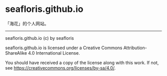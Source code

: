 # seafloris.github.io
「海花」的个人网站。

----------

seafloris.github.io (c) by seafloris

seafloris.github.io is licensed under a
Creative Commons Attribution-ShareAlike 4.0 International License.

You should have received a copy of the license along with this
work. If not, see <https://creativecommons.org/licenses/by-sa/4.0/>.
